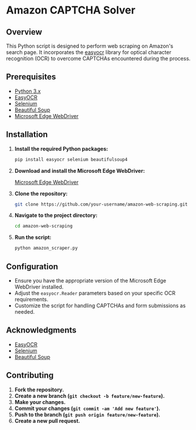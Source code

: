 # Amazon CAPTCHA Solver

## Overview

This Python script is designed to perform web scraping on Amazon's search page. It incorporates the [easyocr](https://github.com/JaidedAI/EasyOCR) library for optical character recognition (OCR) to overcome CAPTCHAs encountered during the process.

## Prerequisites

- [Python 3.x](https://docs.python.org/3/)
- [EasyOCR](https://github.com/JaidedAI/EasyOCR)
- [Selenium](https://www.selenium.dev/)
- [Beautiful Soup](https://www.crummy.com/software/BeautifulSoup/)
- [Microsoft Edge WebDriver](https://developer.microsoft.com/en-us/microsoft-edge/tools/webdriver/)

## Installation

1. **Install the required Python packages:**

    ```bash
    pip install easyocr selenium beautifulsoup4
    ```

2. **Download and install the Microsoft Edge WebDriver:**

    [Microsoft Edge WebDriver](https://developer.microsoft.com/en-us/microsoft-edge/tools/webdriver/)

3. **Clone the repository:**

    ```bash
    git clone https://github.com/your-username/amazon-web-scraping.git
    ```

4. **Navigate to the project directory:**

    ```bash
    cd amazon-web-scraping
    ```

5. **Run the script:**

    ```bash
    python amazon_scraper.py
    ```

## Configuration

- Ensure you have the appropriate version of the Microsoft Edge WebDriver installed.
- Adjust the `easyocr.Reader` parameters based on your specific OCR requirements.
- Customize the script for handling CAPTCHAs and form submissions as needed.

## Acknowledgments

- [EasyOCR](https://github.com/JaidedAI/EasyOCR)
- [Selenium](https://www.selenium.dev/)
- [Beautiful Soup](https://www.crummy.com/software/BeautifulSoup/)

## Contributing

1. **Fork the repository.**
2. **Create a new branch (`git checkout -b feature/new-feature`).**
3. **Make your changes.**
4. **Commit your changes (`git commit -am 'Add new feature'`).**
5. **Push to the branch (`git push origin feature/new-feature`).**
6. **Create a new pull request.**
